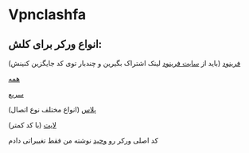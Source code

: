 # Vpnclashfa
## انواع ورکر برای کلش:
[فرینود](https://github.com/coldwater-10/cloudflare-workers/blob/main/Clash/freenode.js)
(باید از [سایت فرینود](https://getafreenode.com/?inviter=82060F61-1C03-418D-99D4-D555CECB2FF4) لینک اشتراک بگیرین و چندبار توی کد جایگزین کنینش)

[همه](https://github.com/coldwater-10/cloudflare-workers/blob/main/Clash/all.js)


[سریع](https://github.com/coldwater-10/cloudflare-workers/blob/main/Clash/all.js)


[پلاس](https://github.com/coldwater-10/cloudflare-workers/blob/main/Clash/plus.js) (انواع مختلف نوع اتصال)

[لایت](https://github.com/coldwater-10/cloudflare-workers/blob/main/Clash/lite.js) (با کد کمتر)

کد اصلی ورکر رو [وحید](https://github.com/vfarid) نوشته من فقط تغییراتی دادم
